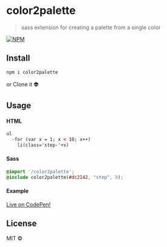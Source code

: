 # color2palette

> sass extension for creating a palette from a single color

[![NPM](https://img.shields.io/npm/v/color2palette.svg)](https://www.npmjs.com/package/color2palette)

## Install

```bash
npm i color2palette
```
or
Clone it 👽

## Usage

#### HTML

```html
ul
  -for (var x = 1; x < 10; x++)
    li(class='step-'+x)
```

#### Sass
```css
@import '/color2palette'; 
@include color2palette(#dc2142, "step", 9);
```

#### Example
[Live on CodePen!](https://codepen.io/ahmetozantekin/pen/eYmzzrQ)


## License

MIT ©

